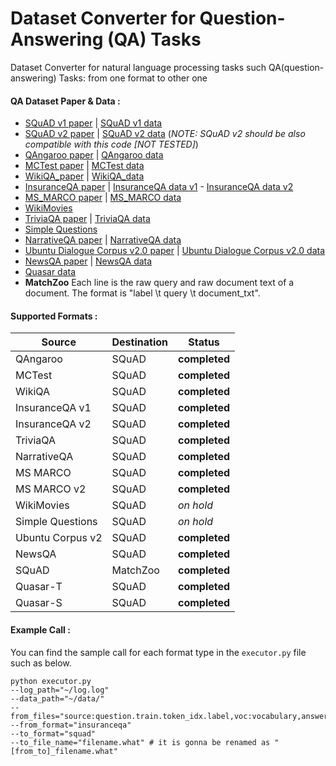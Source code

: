 # Dataset Converter for Question-Answering (QA) Tasks 
Dataset Converter for natural language processing tasks such QA(question-answering) Tasks: from one format to other one

#### QA Dataset Paper & Data :

* [SQuAD v1 paper](https://arxiv.org/pdf/1606.05250) | [SQuAD v1 data](https://github.com/rajpurkar/SQuAD-explorer/blob/master/dataset)
* [SQuAD v2 paper](https://arxiv.org/abs/1806.03822) | [SQuAD v2 data](https://github.com/rajpurkar/SQuAD-explorer/blob/master/dataset) (*NOTE: SQuAD v2 should be also compatible with this code [NOT TESTED]*) 
* [QAngaroo paper](https://transacl.org/ojs/index.php/tacl/article/viewFile/1325/299) | [QAngaroo data](http://bit.ly/2m0W32k)
* [MCTest paper](https://www.microsoft.com/en-us/research/wp-content/uploads/2016/11/MCTest_EMNLP2013.pdf) | [MCTest data](https://github.com/mcobzarenco/mctest/tree/master/data/MCTest)
* [WikiQA_paper](https://aclweb.org/anthology/D15-1237) | [WikiQA_data](https://www.microsoft.com/en-us/download/details.aspx?id=52419)
* [InsuranceQA paper](https://arxiv.org/abs/1508.01585) | [InsuranceQA data v1](https://github.com/shuzi/insuranceQA/tree/master/V1) - [InsuranceQA data v2](https://github.com/shuzi/insuranceQA/tree/master/V2) 
* [MS_MARCO paper](https://arxiv.org/pdf/1611.09268.pdf) | [MS_MARCO data](http://www.msmarco.org/dataset.aspx)
* [WikiMovies](https://arxiv.org/abs/1606.03126)
* [TriviaQA paper](https://arxiv.org/abs/1705.03551) | [TriviaQA data](http://nlp.cs.washington.edu/triviaqa/)
* [Simple Questions](https://arxiv.org/abs/1506.02075)
* [NarrativeQA paper](https://arxiv.org/abs/1712.07040) | [NarrativeQA data](https://github.com/deepmind/narrativeqa)
* [Ubuntu Dialogue Corpus v2.0 paper](https://arxiv.org/abs/1506.08909) | [Ubuntu Dialogue Corpus v2.0 data](https://github.com/rkadlec/ubuntu-ranking-dataset-creator)
* [NewsQA paper](https://arxiv.org/abs/1611.09830) | [NewsQA data](https://datasets.maluuba.com/NewsQA)
* [Quasar data](http://curtis.ml.cmu.edu/datasets/quasar/)
* **MatchZoo** Each line is the raw query and raw document text of a document. The format is "label \t query \t document_txt".  
#### Supported Formats :
Source | Destination | Status
------------ | ------------- | -------------
QAngaroo| SQuAD| **completed**
MCTest| SQuAD| **completed**
WikiQA| SQuAD| **completed**
InsuranceQA v1| SQuAD| **completed**
InsuranceQA v2| SQuAD| **completed**
TriviaQA| SQuAD| **completed**
NarrativeQA| SQuAD| **completed**
MS MARCO| SQuAD| **completed**
MS MARCO v2| SQuAD| **completed**
WikiMovies| SQuAD| *on hold*
Simple Questions| SQuAD| *on hold*
Ubuntu Corpus v2| SQuAD| **completed**
NewsQA| SQuAD| **completed**
SQuAD| MatchZoo| **completed**
Quasar-T| SQuAD| **completed**
Quasar-S| SQuAD| **completed**

#### Example Call :

You can find the sample call for each format type in the ``` executor.py ``` file such as below. 

```
python executor.py 
--log_path="~/log.log" 
--data_path="~/data/" 
--from_files="source:question.train.token_idx.label,voc:vocabulary,answer:answers.label.token_idx" 
--from_format="insuranceqa" 
--to_format="squad" 
--to_file_name="filename.what" # it is gonna be renamed as "[from_to]_filename.what"
```